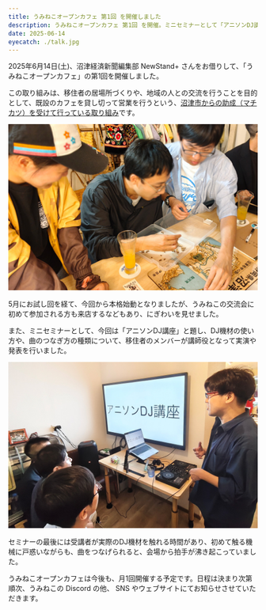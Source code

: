 ```yaml
---
title: うみねこオープンカフェ 第1回 を開催しました
description: うみねこオープンカフェ 第1回 を開催。ミニセミナーとして「アニソンDJ講座」も。
date: 2025-06-14
eyecatch: ./talk.jpg
---
```


2025年6月14日(土)、沼津経済新聞編集部 NewStand+ さんをお借りして、「うみねこオープンカフェ」の第1回を開催しました。

この取り組みは、移住者の居場所づくりや、地域の人との交流を行うことを目的として、既設のカフェを貸し切って営業を行うという、[沼津市からの助成（マチカツ）を受けて行っている取り組み](/news/20250530/umineco_open_cafe.html)です。

![](pazzle.jpg)

5月にお試し回を経て、今回から本格始動となりましたが、うみねこの交流会に初めて参加される方も来店するなどもあり、にぎわいを見せました。

また、ミニセミナーとして、今回は「アニソンDJ講座」と題し、DJ機材の使い方や、曲のつなぎ方の種類について、移住者のメンバーが講師役となって実演や発表を行いました。

![](dj_seminor.jpg)

セミナーの最後には受講者が実際のDJ機材を触れる時間があり、初めて触る機械に戸惑いながらも、曲をつなげられると、会場から拍手が沸き起こっていました。

うみねこオープンカフェは今後も、月1回開催する予定です。日程は決まり次第順次、うみねこの Discord の他、 SNS やウェブサイトにてお知らせさせていただきます。

